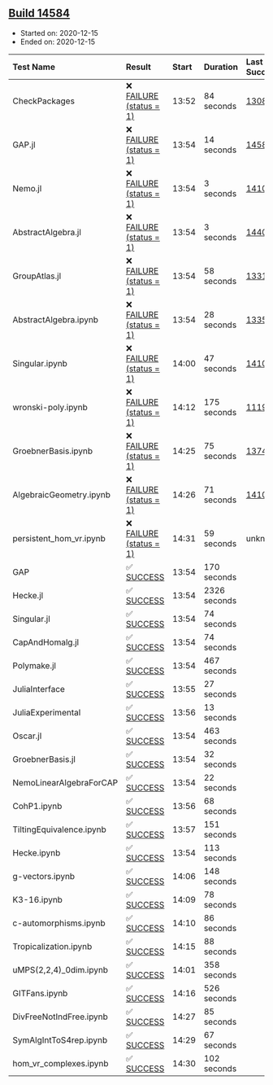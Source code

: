 ## [Build 14584](https://oscarci.mathematik.uni-kl.de/job/oscar/14584/)

* Started on: 2020-12-15
* Ended on: 2020-12-15

| Test Name    | Result | Start | Duration | Last Success | First Failure |
|:-------------|:-------|:------|:---------|:-------------|:--------------|
| CheckPackages | ❌ [FAILURE (status = 1)](https://oscarci.mathematik.uni-kl.de/job/oscar/14584/artifact/logs/build-14584/CheckPackages.log) | 13:52 | 84 seconds | [13085](https://oscarci.mathematik.uni-kl.de/job/oscar/13085/) | [13086](https://oscarci.mathematik.uni-kl.de/job/oscar/13086/) |
| GAP.jl | ❌ [FAILURE (status = 1)](https://oscarci.mathematik.uni-kl.de/job/oscar/14584/artifact/logs/build-14584/GAP.jl.log) | 13:54 | 14 seconds | [14583](https://oscarci.mathematik.uni-kl.de/job/oscar/14583/) | [14584](https://oscarci.mathematik.uni-kl.de/job/oscar/14584/) |
| Nemo.jl | ❌ [FAILURE (status = 1)](https://oscarci.mathematik.uni-kl.de/job/oscar/14584/artifact/logs/build-14584/Nemo.jl.log) | 13:54 | 3 seconds | [14101](https://oscarci.mathematik.uni-kl.de/job/oscar/14101/) | [14102](https://oscarci.mathematik.uni-kl.de/job/oscar/14102/) |
| AbstractAlgebra.jl | ❌ [FAILURE (status = 1)](https://oscarci.mathematik.uni-kl.de/job/oscar/14584/artifact/logs/build-14584/AbstractAlgebra.jl.log) | 13:54 | 3 seconds | [14405](https://oscarci.mathematik.uni-kl.de/job/oscar/14405/) | [14406](https://oscarci.mathematik.uni-kl.de/job/oscar/14406/) |
| GroupAtlas.jl | ❌ [FAILURE (status = 1)](https://oscarci.mathematik.uni-kl.de/job/oscar/14584/artifact/logs/build-14584/GroupAtlas.jl.log) | 13:54 | 58 seconds | [13311](https://oscarci.mathematik.uni-kl.de/job/oscar/13311/) | [13312](https://oscarci.mathematik.uni-kl.de/job/oscar/13312/) |
| AbstractAlgebra.ipynb | ❌ [FAILURE (status = 1)](https://oscarci.mathematik.uni-kl.de/job/oscar/14584/artifact/logs/build-14584/AbstractAlgebra.ipynb.log) | 13:54 | 28 seconds | [13355](https://oscarci.mathematik.uni-kl.de/job/oscar/13355/) | [13356](https://oscarci.mathematik.uni-kl.de/job/oscar/13356/) |
| Singular.ipynb | ❌ [FAILURE (status = 1)](https://oscarci.mathematik.uni-kl.de/job/oscar/14584/artifact/logs/build-14584/Singular.ipynb.log) | 14:00 | 47 seconds | [14101](https://oscarci.mathematik.uni-kl.de/job/oscar/14101/) | [14102](https://oscarci.mathematik.uni-kl.de/job/oscar/14102/) |
| wronski-poly.ipynb | ❌ [FAILURE (status = 1)](https://oscarci.mathematik.uni-kl.de/job/oscar/14584/artifact/logs/build-14584/wronski-poly.ipynb.log) | 14:12 | 175 seconds | [11192](https://oscarci.mathematik.uni-kl.de/job/oscar/11192/) | [11193](https://oscarci.mathematik.uni-kl.de/job/oscar/11193/) |
| GroebnerBasis.ipynb | ❌ [FAILURE (status = 1)](https://oscarci.mathematik.uni-kl.de/job/oscar/14584/artifact/logs/build-14584/GroebnerBasis.ipynb.log) | 14:25 | 75 seconds | [13748](https://oscarci.mathematik.uni-kl.de/job/oscar/13748/) | [13749](https://oscarci.mathematik.uni-kl.de/job/oscar/13749/) |
| AlgebraicGeometry.ipynb | ❌ [FAILURE (status = 1)](https://oscarci.mathematik.uni-kl.de/job/oscar/14584/artifact/logs/build-14584/AlgebraicGeometry.ipynb.log) | 14:26 | 71 seconds | [14101](https://oscarci.mathematik.uni-kl.de/job/oscar/14101/) | [14102](https://oscarci.mathematik.uni-kl.de/job/oscar/14102/) |
| persistent_hom_vr.ipynb | ❌ [FAILURE (status = 1)](https://oscarci.mathematik.uni-kl.de/job/oscar/14584/artifact/logs/build-14584/persistent_hom_vr.ipynb.log) | 14:31 | 59 seconds | unknown | unknown |
| GAP | ✅ [SUCCESS](https://oscarci.mathematik.uni-kl.de/job/oscar/14584/artifact/logs/build-14584/GAP.log) | 13:54 | 170 seconds |  |  |
| Hecke.jl | ✅ [SUCCESS](https://oscarci.mathematik.uni-kl.de/job/oscar/14584/artifact/logs/build-14584/Hecke.jl.log) | 13:54 | 2326 seconds |  |  |
| Singular.jl | ✅ [SUCCESS](https://oscarci.mathematik.uni-kl.de/job/oscar/14584/artifact/logs/build-14584/Singular.jl.log) | 13:54 | 74 seconds |  |  |
| CapAndHomalg.jl | ✅ [SUCCESS](https://oscarci.mathematik.uni-kl.de/job/oscar/14584/artifact/logs/build-14584/CapAndHomalg.jl.log) | 13:54 | 74 seconds |  |  |
| Polymake.jl | ✅ [SUCCESS](https://oscarci.mathematik.uni-kl.de/job/oscar/14584/artifact/logs/build-14584/Polymake.jl.log) | 13:54 | 467 seconds |  |  |
| JuliaInterface | ✅ [SUCCESS](https://oscarci.mathematik.uni-kl.de/job/oscar/14584/artifact/logs/build-14584/JuliaInterface.log) | 13:55 | 27 seconds |  |  |
| JuliaExperimental | ✅ [SUCCESS](https://oscarci.mathematik.uni-kl.de/job/oscar/14584/artifact/logs/build-14584/JuliaExperimental.log) | 13:56 | 13 seconds |  |  |
| Oscar.jl | ✅ [SUCCESS](https://oscarci.mathematik.uni-kl.de/job/oscar/14584/artifact/logs/build-14584/Oscar.jl.log) | 13:54 | 463 seconds |  |  |
| GroebnerBasis.jl | ✅ [SUCCESS](https://oscarci.mathematik.uni-kl.de/job/oscar/14584/artifact/logs/build-14584/GroebnerBasis.jl.log) | 13:54 | 32 seconds |  |  |
| NemoLinearAlgebraForCAP | ✅ [SUCCESS](https://oscarci.mathematik.uni-kl.de/job/oscar/14584/artifact/logs/build-14584/NemoLinearAlgebraForCAP.log) | 13:54 | 22 seconds |  |  |
| CohP1.ipynb | ✅ [SUCCESS](https://oscarci.mathematik.uni-kl.de/job/oscar/14584/artifact/logs/build-14584/CohP1.ipynb.log) | 13:56 | 68 seconds |  |  |
| TiltingEquivalence.ipynb | ✅ [SUCCESS](https://oscarci.mathematik.uni-kl.de/job/oscar/14584/artifact/logs/build-14584/TiltingEquivalence.ipynb.log) | 13:57 | 151 seconds |  |  |
| Hecke.ipynb | ✅ [SUCCESS](https://oscarci.mathematik.uni-kl.de/job/oscar/14584/artifact/logs/build-14584/Hecke.ipynb.log) | 13:54 | 113 seconds |  |  |
| g-vectors.ipynb | ✅ [SUCCESS](https://oscarci.mathematik.uni-kl.de/job/oscar/14584/artifact/logs/build-14584/g-vectors.ipynb.log) | 14:06 | 148 seconds |  |  |
| K3-16.ipynb | ✅ [SUCCESS](https://oscarci.mathematik.uni-kl.de/job/oscar/14584/artifact/logs/build-14584/K3-16.ipynb.log) | 14:09 | 78 seconds |  |  |
| c-automorphisms.ipynb | ✅ [SUCCESS](https://oscarci.mathematik.uni-kl.de/job/oscar/14584/artifact/logs/build-14584/c-automorphisms.ipynb.log) | 14:10 | 86 seconds |  |  |
| Tropicalization.ipynb | ✅ [SUCCESS](https://oscarci.mathematik.uni-kl.de/job/oscar/14584/artifact/logs/build-14584/Tropicalization.ipynb.log) | 14:15 | 88 seconds |  |  |
| uMPS(2,2,4)_0dim.ipynb | ✅ [SUCCESS](https://oscarci.mathematik.uni-kl.de/job/oscar/14584/artifact/logs/build-14584/uMPS-2-2-4-_0dim.ipynb.log) | 14:01 | 358 seconds |  |  |
| GITFans.ipynb | ✅ [SUCCESS](https://oscarci.mathematik.uni-kl.de/job/oscar/14584/artifact/logs/build-14584/GITFans.ipynb.log) | 14:16 | 526 seconds |  |  |
| DivFreeNotIndFree.ipynb | ✅ [SUCCESS](https://oscarci.mathematik.uni-kl.de/job/oscar/14584/artifact/logs/build-14584/DivFreeNotIndFree.ipynb.log) | 14:27 | 85 seconds |  |  |
| SymAlgIntToS4rep.ipynb | ✅ [SUCCESS](https://oscarci.mathematik.uni-kl.de/job/oscar/14584/artifact/logs/build-14584/SymAlgIntToS4rep.ipynb.log) | 14:29 | 67 seconds |  |  |
| hom_vr_complexes.ipynb | ✅ [SUCCESS](https://oscarci.mathematik.uni-kl.de/job/oscar/14584/artifact/logs/build-14584/hom_vr_complexes.ipynb.log) | 14:30 | 102 seconds |  |  |
